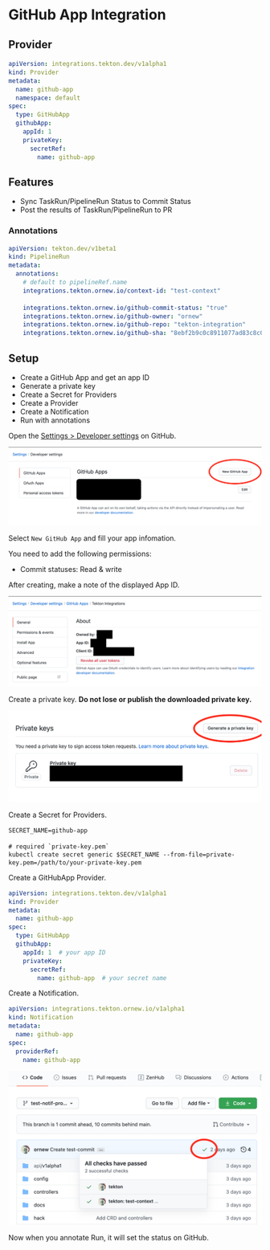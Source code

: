 # GitHub App Integration

## Provider

```yaml
apiVersion: integrations.tekton.dev/v1alpha1
kind: Provider
metadata:
  name: github-app
  namespace: default
spec:
  type: GitHubApp
  githubApp:
    appId: 1
    privateKey:
      secretRef:
        name: github-app
```

## Features

- Sync TaskRun/PipelineRun Status to Commit Status
- Post the results of TaskRun/PipelineRun to PR

### Annotations

```yaml
apiVersion: tekton.dev/v1beta1
kind: PipelineRun
metadata:
  annotations:
    # default to pipelineRef.name
    integrations.tekton.ornew.io/context-id: "test-context"

    integrations.tekton.ornew.io/github-commit-status: "true"
    integrations.tekton.ornew.io/github-owner: "ornew"
    integrations.tekton.ornew.io/github-repo: "tekton-integration"
    integrations.tekton.ornew.io/github-sha: "8ebf2b9c0c8911077ad83c8c02c0a9a0345e7fd8"
```

## Setup

- Create a GitHub App and get an app ID
- Generate a private key
- Create a Secret for Providers
- Create a Provider
- Create a Notification
- Run with annotations

Open the [Settings > Developer settings](https://github.com/settings/apps) on GitHub.

![](../images/githubapp.1.png)

Select `New GitHub App` and fill your app infomation.

You need to add the following permissions:

- Commit statuses: Read & write

After creating, make a note of the displayed App ID.

![](../images/githubapp.2.png)

Create a private key. **Do not lose or publish the downloaded private key.**

![](../images/githubapp.3.png)

Create a Secret for Providers.

```
SECRET_NAME=github-app

# required `private-key.pem`
kubectl create secret generic $SECRET_NAME --from-file=private-key.pem=/path/to/your-private-key.pem
```

Create a GitHubApp Provider.

```yaml
apiVersion: integrations.tekton.dev/v1alpha1
kind: Provider
metadata:
  name: github-app
spec:
  type: GitHubApp
  githubApp:
    appId: 1  # your app ID
    privateKey:
      secretRef:
        name: github-app  # your secret name
```

Create a Notification.

```yaml
apiVersion: integrations.tekton.ornew.io/v1alpha1
kind: Notification
metadata:
  name: github-app
spec:
  providerRef:
    name: github-app
```

![](../images/githubapp.4.png)

Now when you annotate Run, it will set the status on GitHub.
